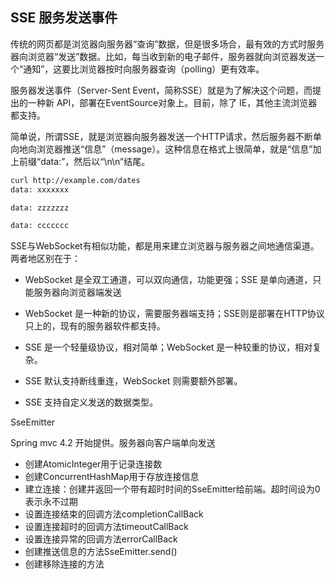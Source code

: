 ## SSE 服务发送事件

传统的网页都是浏览器向服务器“查询”数据，但是很多场合，最有效的方式时服务器向浏览器“发送”数据。比如，每当收到新的电子邮件，服务器就向浏览器发送一个“通知”，这要比浏览器按时向服务器查询（polling）更有效率。

服务器发送事件（Server-Sent Event，简称SSE）就是为了解决这个问题，而提出的一种新 API，部署在EventSource对象上。目前，除了 IE，其他主流浏览器都支持。

简单说，所谓SSE，就是浏览器向服务器发送一个HTTP请求，然后服务器不断单向地向浏览器推送“信息”（message）。这种信息在格式上很简单，就是“信息”加上前缀“data:”，然后以“\n\n”结尾。

```bash
curl http://example.com/dates
data: xxxxxxx

data: zzzzzzz

data: ccccccc
```

SSE与WebSocket有相似功能，都是用来建立浏览器与服务器之间地通信渠道。两者地区别在于：

- WebSocket 是全双工通道，可以双向通信，功能更强；SSE 是单向通道，只能服务器向浏览器端发送

- WebSocket 是一种新的协议，需要服务器端支持；SSE则是部署在HTTP协议只上的，现有的服务器软件都支持。

- SSE 是一个轻量级协议，相对简单；WebSocket 是一种较重的协议，相对复杂。

- SSE 默认支持断线重连，WebSocket 则需要额外部署。

- SSE 支持自定义发送的数据类型。


SseEmitter

Spring mvc 4.2 开始提供。服务器向客户端单向发送

- 创建AtomicInteger用于记录连接数
- 创建ConcurrentHashMap用于存放连接信息
- 建立连接：创建并返回一个带有超时时间的SseEmitter给前端。超时间设为0表示永不过期
- 设置连接结束的回调方法completionCallBack
- 设置连接超时的回调方法timeoutCallBack
- 设置连接异常的回调方法errorCallBack
- 创建推送信息的方法SseEmitter.send()
- 创建移除连接的方法
